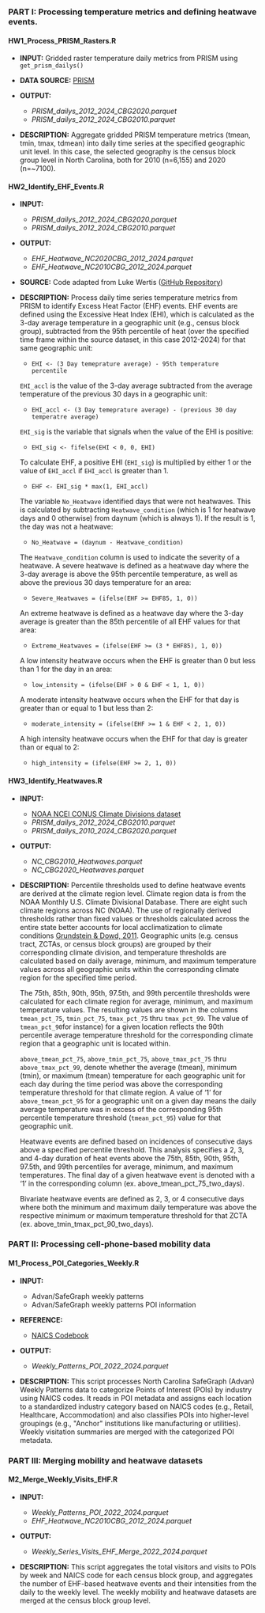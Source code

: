 ### PART I: Processing temperature metrics and defining heatwave events. 

#### HW1_Process_PRISM_Rasters.R
- **INPUT:**  Gridded raster temperature daily metrics from PRISM using `get_prism_dailys()`

- **DATA SOURCE:**  [PRISM](https://prism.oregonstate.edu/recent/)

- **OUTPUT:** 
  - *PRISM_dailys_2012_2024_CBG2020.parquet*
  - *PRISM_dailys_2012_2024_CBG2010.parquet*

- **DESCRIPTION:**
Aggregate gridded PRISM temperature metrics (tmean, tmin, tmax, tdmean) into daily time series at the specified geographic unit level. In this case, the selected geography is the census block group level in North Carolina, both for 2010 (n=6,155) and 2020 (n=~7100). 

#### HW2_Identify_EHF_Events.R
- **INPUT:** 
  - *PRISM_dailys_2012_2024_CBG2020.parquet*
  - *PRISM_dailys_2012_2024_CBG2010.parquet*
 
- **OUTPUT:** 
  - *EHF_Heatwave_NC2020CBG_2012_2024.parquet*
  - *EHF_Heatwave_NC2010CBG_2012_2024.parquet*

- **SOURCE:** 
Code adapted from Luke Wertis ([GitHub Repository](https://github.com/wertisml/Heatwave/tree/main))

- **DESCRIPTION:**
Process daily time series temperature metrics from PRISM to identify Excess Heat Factor (EHF) events. EHF events are defined using the Excessive Heat Index (EHI), which is calculated as the 3-day average temperature in a geographic unit (e.g., census block group), subtracted from the 95th percentile of heat (over the specified time frame within the source dataset, in this case 2012-2024) for that same geographic unit: 
  - `EHI <- (3 Day temeprature average) - 95th temperature percentile`
  
  `EHI_accl` is the value of the 3-day average subtracted from the average temperature of the previous 30 days in a geographic unit:
    - `EHI_accl <- (3 Day temeprature average) - (previous 30 day temperatre average)`
  
  `EHI_sig` is the variable that signals when the value of the EHI is positive:
    - `EHI_sig <- fifelse(EHI < 0, 0, EHI)`
  
  To calculate EHF, a positive EHI (`EHI_sig`) is multiplied by either 1 or the value of `EHI_accl` if `EHI_accl` is greater than 1. 
    - `EHF <- EHI_sig * max(1, EHI_accl)`
  
  The variable `No_Heatwave` identified days that were not heatwaves. This is calculated by subtracting `Heatwave_condition` (which is 1 for heatwave days and 0 otherwise) from daynum (which is always 1). If the result is 1, the day was not a heatwave:
    - `No_Heatwave = (daynum - Heatwave_condition)`
  
  The `Heatwave_condition` column is used to indicate the severity of a heatwave.
  A severe heatwave is defined as a heatwave day where the 3-day average is above the 95th percentile temperature, as well as above the previous 30 days temperature for an area: 
    - `Severe_Heatwaves = (ifelse(EHF >= EHF85, 1, 0))`
  
  An extreme heatwave is defined as a heatwave day where the 3-day average is greater than the 85th percentile of all EHF values for that area: 
    - `Extreme_Heatwaves = (ifelse(EHF >= (3 * EHF85), 1, 0))`
  
  A low intensity heatwave occurs when the EHF is greater than 0 but less than 1 for the day in an area: 
    - `low_intensity = (ifelse(EHF > 0 & EHF < 1, 1, 0))`
  
  A moderate intensity heatwave occurs when the EHF for that day is greater than or equal to 1 but less than 2: 
    - `moderate_intensity = (ifelse(EHF >= 1 & EHF < 2, 1, 0))`
  
  A high intensity heatwave occurs when the EHF for that day is greater than or equal to 2: 
    - `high_intensity = (ifelse(EHF >= 2, 1, 0))`

#### HW3_Identify_Heatwaves.R

- **INPUT:**
  - [NOAA NCEI CONUS Climate Divisions dataset](https://www.ncei.noaa.gov/pub/data/cirs/climdiv/)
  - *PRISM_dailys_2012_2024_CBG2010.parquet*
  - *PRISM_dailys_2010_2024_CBG2020.parquet*

- **OUTPUT:** 
  - *NC_CBG2010_Heatwaves.parquet*
  - *NC_CBG2020_Heatwaves.parquet*

- **DESCRIPTION:**
Percentile thresholds used to define heatwave events are derived at the climate region level. Climate region data is from the NOAA Monthly U.S. Climate Divisional Database. There are eight such climate regions across NC (NOAA). The use of regionally derived thresholds rather than fixed values or thresholds calculated across the entire state better accounts for local acclimatization to climate conditions [Grundstein & Dowd, 2011](https://journals.ametsoc.org/view/journals/apme/50/8/jamc-d-11-063.1.xml).  Geographic units (e.g. census tract, ZCTAs, or census block groups) are grouped by their corresponding climate division, and temperature thresholds are calculated based on daily average, minimum, and maximum temperature values across all geographic units within the corresponding climate region for the specified time period.  

   The 75th, 85th, 90th, 95th, 97.5th, and 99th percentile thresholds were calculated for each climate region for average, minimum, and maximum temperature values. The resulting values are shown in the columns `tmean_pct_75`, `tmin_pct_75`, `tmax_pct_75` thru `tmax_pct_99`. The value of `tmean_pct_90`for instance) for a given location reflects the 90th percentile average temperature threshold for the corresponding climate region that a geographic unit is located within.  

  `above_tmean_pct_75`, `above_tmin_pct_75`, `above_tmax_pct_75` thru `above_tmax_pct_99`, denote whether the average (tmean), minimum (tmin), or maximum (tmean) temperature for each geographic unit for each day during the time period was above the corresponding temperature threshold for that climate region. A value of ‘1’ for `above_tmean_pct_95` for a geographic unit on a given day means the daily average temperature was in excess of the corresponding 95th percentile temperature threshold (`tmean_pct_95`) value for that geographic unit.  

  Heatwave events are defined based on incidences of consecutive days above a specified percentile threshold. This analysis specifies a 2, 3, and 4-day duration of heat events above the 75th, 85th, 90th, 95th, 97.5th, and 99th percentiles for average, minimum, and maximum temperatures. The final day of a given heatwave event is denoted with a ‘1’ in the corresponding column (ex. above_tmean_pct_75_two_days).  

  Bivariate heatwave events are defined as 2, 3, or 4 consecutive days where both the minimum and maximum daily temperature was above the respective minimum or maximum temperature threshold for that ZCTA (ex. above_tmin_tmax_pct_90_two_days).  

### PART II: Processing cell-phone-based mobility data

#### M1_Process_POI_Categories_Weekly.R

- **INPUT:**
  - Advan/SafeGraph weekly patterns 
  - Advan/SafeGraph weekly patterns POI information
    
- **REFERENCE:**
  - [NAICS Codebook](https://www.census.gov/naics/?58967?yearbck=2022)

- **OUTPUT:** 
  - *Weekly_Patterns_POI_2022_2024.parquet*

- **DESCRIPTION:**
This script processes North Carolina SafeGraph (Advan) Weekly Patterns data to categorize Points of Interest (POIs) by industry using NAICS codes. It reads in POI metadata and assigns each location to a standardized industry category based on NAICS codes (e.g., Retail, Healthcare, Accommodation) and also classifies POIs into higher-level groupings (e.g., "Anchor" institutions like manufacturing or utilities). Weekly visitation summaries are merged with the categorized POI metadata. 

### PART III: Merging mobility and heatwave datasets

#### M2_Merge_Weekly_Visits_EHF.R

- **INPUT:**
  - *Weekly_Patterns_POI_2022_2024.parquet*
  - *EHF_Heatwave_NC2010CBG_2012_2024.parquet*
    
- **OUTPUT:** 
  - *Weekly_Series_Visits_EHF_Merge_2022_2024.parquet*

- **DESCRIPTION:**
This script aggregates the total visitors and visits to POIs by week and NAICS code for each census block group, and aggregates the number of EHF-based heatwave events and their intensities from the daily to the weekly level. The weekly mobility and heatwave datasets are merged at the census block group level. 















